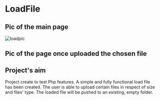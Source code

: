 # LoadFile

## Pic of the main page
![loadpic](https://user-images.githubusercontent.com/91989821/152054145-bf7a49c3-2eff-4e5c-b712-289d7b3bdd84.png)

## Pic of the page once uploaded the chosen file

## Project's aim
Project create to test Php features.
A simple and fully functional load file has been created.
The user is able to upload certain files in respect of size and files' type.
The loaded file will be pushed to an existing, empty folder.
